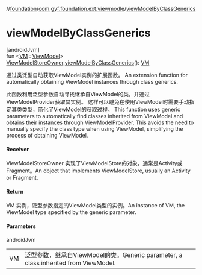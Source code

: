 //[foundation](../../index.md)/[com.gyf.foundation.ext.viewmodle](index.md)/[viewModelByClassGenerics](view-model-by-class-generics.md)

# viewModelByClassGenerics

[androidJvm]\
fun &lt;[VM](view-model-by-class-generics.md) : [ViewModel](https://developer.android.com/reference/kotlin/androidx/lifecycle/ViewModel.html)&gt; [ViewModelStoreOwner](https://developer.android.com/reference/kotlin/androidx/lifecycle/ViewModelStoreOwner.html).[viewModelByClassGenerics](view-model-by-class-generics.md)(): [VM](view-model-by-class-generics.md)

通过类泛型自动获取ViewModel实例的扩展函数。 An extension function for automatically obtaining ViewModel instances through class generics.

此函数利用泛型参数自动寻找继承自ViewModel的类，并通过ViewModelProvider获取其实例。 这样可以避免在使用ViewModel时需要手动指定其类类型，简化了ViewModel的获取过程。 This function uses generic parameters to automatically find classes inherited from ViewModel and obtains their instances through ViewModelProvider. This avoids the need to manually specify the class type when using ViewModel, simplifying the process of obtaining ViewModel.

#### Receiver

ViewModelStoreOwner 实现了ViewModelStore的对象，通常是Activity或Fragment。An object that implements ViewModelStore, usually an Activity or Fragment.

#### Return

VM 实例，泛型参数指定的ViewModel类型的实例。An instance of VM, the ViewModel type specified by the generic parameter.

#### Parameters

androidJvm

| | |
|---|---|
| VM | 泛型参数，继承自ViewModel的类。Generic parameter, a class inherited from ViewModel. |